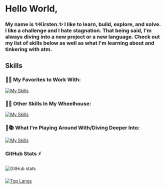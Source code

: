 # Hello World,
### My name is ✨Kirsten.✨ I like to learn, build, explore, and solve. I like a challenge and I hate stagnation. That being said, I'm always diving into a new project or a new language. Check out my list of skills below as well as what I'm learning about and tinkering with atm. 



## Skills
### 🖤🔥 My Favorites to Work With:

[![My Skills](https://skillicons.dev/icons?i=netlify,nextjs,react,ts,vercel,vscode&theme=dark)](https://skillicons.dev)  


### 🖤💪 Other Skills In My Wheelhouse:

[![My Skills](https://skillicons.dev/icons?i=aws,css,dynamodb,figma,git,html,js,jquery,materialui,mongodb,mysql,php,sass,wordpress&theme=dark)](https://skillicons.dev)


### 🖤📚 What I'm Playing Around With/Diving Deeper Into:

[![My Skills](https://skillicons.dev/icons?i=jest,nodejs,laravel,tailwind&theme=dark)](https://skillicons.dev)




 ### GitHub Stats ⚡
  
  ###
  ![GitHub stats](https://github-readme-stats.vercel.app/api?username=KirstenDarling&hide=stars,issues,contribs&count_private=true&include_all_commits=true&show_icons=true&theme=tokyonight)
  
  ###
  [![Top Langs](https://github-readme-stats.vercel.app/api/top-langs/?username=anuraghazra&layout=compact)](https://github.com/kirstendarling/github-readme-stats)


<!--
**KirstenDarling/KirstenDarling** is a ✨ _special_ ✨ repository because its `README.md` (this file) appears on your GitHub profile.

Here are some ideas to get you started:

- 🔭 I’m currently working on ...
- 🌱 I’m currently learning ...
- 👯 I’m looking to collaborate on ...
- 🤔 I’m looking for help with ...
- 💬 Ask me about ...
- 📫 How to reach me: ...
- 😄 Pronouns: ...
- ⚡ Fun fact: ...
-->
